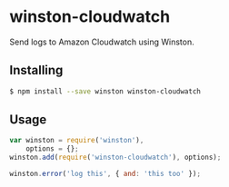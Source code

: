 winston-cloudwatch
==================

Send logs to Amazon Cloudwatch using Winston.

## Installing

```sh
$ npm install --save winston winston-cloudwatch
```

## Usage

```js
var winston = require('winston'),
    options = {};
winston.add(require('winston-cloudwatch'), options);

winston.error('log this', { and: 'this too' });
```
